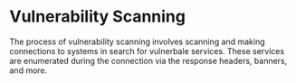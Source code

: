 # Vulnerability Scanning
The process of vulnerability scanning involves scanning and making connections to systems in search for vulnerbale services. These services are enumerated during the connection via the response headers, banners, and more.
